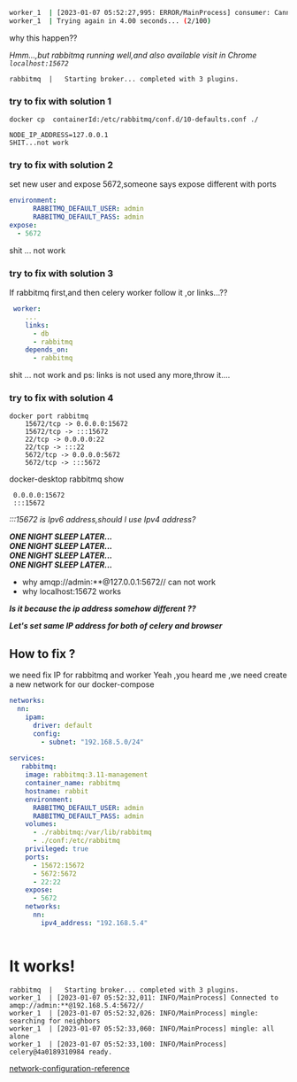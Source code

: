 ```bash
worker_1  | [2023-01-07 05:52:27,995: ERROR/MainProcess] consumer: Cannot connect to amqp://admin:**@127.0.0.1:5672//: [Errno 111] Connection refused.
worker_1  | Trying again in 4.00 seconds... (2/100)
```
<p>
why this happen??
</p>

*Hmm...,but rabbitmq running well,and also available visit in Chrome ```localhost:15672```*
```console
rabbitmq  |   Starting broker... completed with 3 plugins.
```
### try to fix with solution 1

```shell
docker cp  containerId:/etc/rabbitmq/conf.d/10-defaults.conf ./

NODE_IP_ADDRESS=127.0.0.1
SHIT...not work

```
### try to fix with solution 2
<p>set new user and expose 5672,someone says expose different with ports</p>

```yaml
environment:
      RABBITMQ_DEFAULT_USER: admin
      RABBITMQ_DEFAULT_PASS: admin
expose:
  - 5672
```
<p>shit ... not work</p>

### try to fix with solution 3
<p> If rabbitmq first,and then celery worker follow it ,or links...??</p>

```yaml
 worker:
    ...
    links:
      - db
      - rabbitmq
    depends_on:
      - rabbitmq
```
<p> shit ... not work and ps: links is not used any more,throw it....</p>

### try to fix with solution 4

```shell
docker port rabbitmq
    15672/tcp -> 0.0.0.0:15672
    15672/tcp -> :::15672
    22/tcp -> 0.0.0.0:22
    22/tcp -> :::22
    5672/tcp -> 0.0.0.0:5672
    5672/tcp -> :::5672

```
docker-desktop rabbitmq show
```shell
 0.0.0.0:15672
 :::15672
```
*:::15672 is Ipv6 address,should I use Ipv4 address?*

***ONE NIGHT SLEEP LATER...***<BR>
***ONE NIGHT SLEEP LATER...***<BR>
***ONE NIGHT SLEEP LATER...***<BR>
***ONE NIGHT SLEEP LATER...***<BR>

<ul>
<li>why amqp://admin:**@127.0.0.1:5672// can not work</li>
<li>why localhost:15672 works</li>
</ul>

***Is it because the ip address somehow different ??***

***Let's set same IP address for both of celery and browser***

## How to fix ?
<p>we need fix IP for rabbitmq and worker
Yeah ,you heard me ,we need create a new network for our docker-compose </p>



```yaml
networks:
  nn:
    ipam: 
      driver: default
      config:
        - subnet: "192.168.5.0/24"
          
services:
   rabbitmq:
    image: rabbitmq:3.11-management
    container_name: rabbitmq
    hostname: rabbit
    environment:
      RABBITMQ_DEFAULT_USER: admin
      RABBITMQ_DEFAULT_PASS: admin
    volumes:
      - ./rabbitmq:/var/lib/rabbitmq
      - ./conf:/etc/rabbitmq
    privileged: true
    ports:
      - 15672:15672
      - 5672:5672
      - 22:22
    expose:
      - 5672
    networks:
      nn:
        ipv4_address: "192.168.5.4"
```

```shell

```


# It works!


```shell
rabbitmq  |   Starting broker... completed with 3 plugins.
worker_1  | [2023-01-07 05:52:32,011: INFO/MainProcess] Connected to amqp://admin:**@192.168.5.4:5672//
worker_1  | [2023-01-07 05:52:32,026: INFO/MainProcess] mingle: searching for neighbors
worker_1  | [2023-01-07 05:52:33,060: INFO/MainProcess] mingle: all alone
worker_1  | [2023-01-07 05:52:33,100: INFO/MainProcess] celery@4a0189310984 ready.
```

<a href="https://docs.docker.com/compose/compose-file/#network-configuration-reference">network-configuration-reference</a>